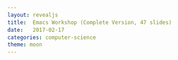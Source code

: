 ```yaml
---
layout: revealjs
title:  Emacs Workshop (Complete Version, 47 slides)
date:   2017-02-17
categories: computer-science
theme: moon
---
```



<style>
code { background: #3f3f3f; }
</style>

<section data-markdown>
<script type="text/template">

# Emacs Workshop

Colin Yang

Linux User Group @ UCLA

2017-02-21

</script>
</section>


<section data-markdown>
<script type="text/template">

## Emacs overview

 - learning curve

![editor learning curve](/res/editor-learning-curve.png)

</script>
</section>


<section data-markdown>
<script type="text/template">

## Platforms

 - For this workshop, use Emacs 25.1
 - Emacs on seasnet server, use `lnxsrv06`, `lnxsrv07`, `lnxsrv09`
   - add this line to your ~/.bash_profile

 `export PATH=/usr/local/cs/bin:$PATH`

 - Linux should just work
   - install Emacs 25 on Ubuntu

</script>
</section>


<section data-markdown>
<script type="text/template">

## Platforms

 - macOS
   - do not use system Emacs, which is only Emacs 22.1
   - `brew install emacs --with-cocoa`
   - Prefer to use GUI version
   - Meta key in iTerm2
     - Preference -> Profiles -> Keys:
       Left option key acts as `+Esc`

</script>
</section>


<section data-markdown>
<script type="text/template">

## Platforms

 - Windows
   - [Install on Windows](https://www.gnu.org/software/emacs/download.html#windows)
   - Windows bash issues
   - ssh into sesnet server: PuTTY xterm-256color
     - `export TERM=xterm-256color`

</script>
</section>


<section data-markdown>
<script type="text/template">

## Platforms

 - Terminal Emacs vs GUI Emacs
   - GUI Emacs is more capable
     - can display images, pdfs, etc
     - better font handling, more color
     - allows mouse, scrolling
   - some keybindings are not available in terminal Emacs
   - to run emacs without GUI (window system): `emacs -nw`

</script>
</section>


<section data-markdown>
<script type="text/template">

## Emacs Survival

</script>
</section>


<section data-markdown>
<script type="text/template">

### Terminology

<img src="/res/emacs-terminology.png" alt="emacs layout" height="85%" width="85%">

</script>
</section>


<section data-markdown>
<script type="text/template">

### How to read keybindings

 - Meta: usually alt
   - example: `M-g`, hold Meta key, and press `g`
 - Control
   - example: `C-c`, hold Control key, and press `c`
 - combination of these keys
   - `C-h k`: hold Control key, and press `h`, release, then press `k`
   - `C-M-a`: hold Control key, hold Meta key, and press `a`

</script>
</section>


<section data-markdown>
<script type="text/template">

### How to read keybindings

 - `TAB` or `<tab>`: tab key
 - `RET` or `<return>`: enter key
 - `SPC`: space bar
 - keybindings are shortcuts to emacs lisp functions

</script>
</section>


<section data-markdown>
<script type="text/template">

### *Panicking*

 - I just mishit some keys, what do I do?
 - `C-g`: cancel
 - `C-/` or `C-_` or `C-x u`: undo
 - `C-x C-s`: save file
 - `C-x C-c`: close emacs

</script>
</section>


<section data-markdown>
<script type="text/template">

### Getting Help

 - `C-h`: builtin help
   - `C-h C-h`: *HELP!* show a list of available helps
   - `C-h m`: help for current mode
   - `C-h k`: help for keybinding
   - `C-h f`: help for emacs lisp function
 - Google

</script>
</section>


<section data-markdown>
<script type="text/template">

### Basic Movements Within Buffer

 - character
   - `C-f`: Forward *character*
   - `C-b`: Backward *character*
 - word
   - `M-f`: Forward *word*
   - `M-b`: Backward *word*
 - buffer
   - `M->`: end of buffer
   - `M-<`: end of buffer

</script>
</section>


<section data-markdown>
<script type="text/template">

### More Basic Movements Within Buffer

 - line
   - `C-a`: beginning of *line*
   - `C-e`: end of *line*
   - `M-m`: goto first nonspace character on this *line*
   - `C-n`: Next *line*
   - `C-p`: Previous *line*
   - `M-g M-g`: Goto *line*
 - page
   - `C-v`: next *page*
   - `M-v`: previous *page*

</script>
</section>


<section data-markdown>
<script type="text/template">

### Additional Basic Movements Within Buffer

 - function
   - `C-M-a`: beginning of *function* definition
   - `C-M-e`: end of *function* definition
 - sexp (balanced group of parentheses / brackets / braces)
   - `C-M-n`: end of *sexp*
   - `C-M-p`: beginning of *sexp*
 - using prefix command
   - example: `C-u 3 C-n`, move 3 lines down

</script>
</section>


<section data-markdown>
<script type="text/template">

### Editing Within Buffer

 - terminology
   - copy → kill without delete
   - cut → kill
   - paste → yank
 - `C-SPC`: set region mark
   - then use movement keys to select a region
 - when mark is active (you have selected a region)
   - `C-w`: kill region (<span style="color: green">cut</span>)
   - `M-w`: kill region without delete (<span style="color: green">copy</span>)
 - `C-y`: yank (<span style="color: green">paste</span>)

</script>
</section>


<section data-markdown>
<script type="text/template">

### More Editing Within Buffer

 - `DEL`: delete *character* backward
 - `M-DEL`: kill (cut) *word* backward
 - `C-k`: kill (cut) *line*
 - `M-y`: yank (paste) previously-killed text,
   used immediately after `C-y`
 - `C-M-h`: mark function definition

</script>
</section>


<section data-markdown>
<script type="text/template">

### Window Management

 - `C-x 0`: *close* the active window
 - `C-x 1`: *close* all windows except the active window
 - `C-x 2`: *split* the active window vertically into two
 - `C-x 3`: *split* the active window vertically into two
 - `C-x o`: *change* the active window to another

</script>
</section>


<section data-markdown>
<script type="text/template">

### Movement Across Buffers

 - `C-x b`: switch buffer
 - `C-x C-b`: show buffer list

</script>
</section>


<section data-markdown>
<script type="text/template">

### Search & Replace

 - `C-s`: search forward
   - after search activated, use `C-s` to search for next candidate
 - `C-r`: search backward
   - after search activated, use `C-r` to search for next candidate
 - `C-M-s`: search forward for regexp
 - `C-M-r`: search backward for regexp
 - `M-%`: query replace

</script>
</section>


<section data-markdown>
<script type="text/template">

## Configure Your Emacs

</script>
</section>


<section data-markdown>
<script type="text/template">

### Configuration File

 - `~/.emacs`
   - add configurations to this file
   - Emacs will load this file on startup
 - configuration is written in Emacs Lisp, a Lisp dialet
   - S-Expression (*sexp*): balanced expression (parentheses)
   - comment starts with `;`
   - by convention, comments that goes from
     beginning of line starts with `;; `

</script>
</section>


<section data-markdown>
<script type="text/template">

### Color Theme

 - builtin themes
 - `M-x load-theme RET`
 - then hit `TAB` to see a list of available themes
 - enter the theme name
 - add your favorite theme to your config file
   - `(load-theme 'tango-dark t)`
   - replace `tango-dark` with your favorite theme name
 - will talk about installing 3rd party themes after we introduce
   package manager

</script>
</section>


<section data-markdown>
<script type="text/template">

### Some Sane Defaults

```lisp
;; disbale startup messages
(setq inhibit-startup-message t)
;; substitute y-or-n-p for yes-or-no-p
(defalias 'yes-or-no-p 'y-or-n-p)
;; do not blink cursor
(blink-cursor-mode -1)
;; use DEL to delete selected text
(delete-selection-mode 1)
;; highlight region when mark is active
(transient-mark-mode 1)
;; visualize matching parens
(show-paren-mode 1)
```

</script>
</section>


<section data-markdown>
<script type="text/template">

### Backup Files

 - if you don't want backup files to clutter your current directory,
   add the following to your config file
 - backup files will be saved under `~/.saves` directory
   with version numbers

```lisp
(setq backup-directory-alist '(("." . "~/.saves"))
      backup-by-copying t
      delete-old-versions t
      kept-new-versions 10
      kept-old-versions 2
      version-control t)
```

</script>
</section>


<section data-markdown>
<script type="text/template">

### Smooth Scrolling

```lisp
;; smooth scrolling
;; keyboard
(setq scroll-margin 1
      scroll-step 1
      scroll-conservatively 10000
      scroll-preserve-screen-position 1)
;; mouse
(setq mouse-wheel-scroll-amount '(1 ((shift) . 1))) ; one line at a time
;; (setq mouse-wheel-progressive-speed nil) ; don't accelerate scrolling
(setq mouse-wheel-follow-mouse t)       ; scroll window under mouse
;; do not show scroll bar
(scroll-bar-mode -1)
```

</script>
</section>


<section data-markdown>
<script type="text/template">

### Auto Revert Mode

 - revert buffer when the files changes

```lisp
;; auto revert
(global-auto-revert-mode)
```

</script>
</section>


<section data-markdown>
<script type="text/template">

### Space or TAB?

```lisp
;; do not indent with tabs
(setq-default indent-tabs-mode nil)
```

</script>
</section>


<section data-markdown>
<script type="text/template">

### Line Number

```lisp
(global-linum-mode 1)
```

</script>
</section>


<section data-markdown>
<script type="text/template">

### Ido Mode

 - interactively do things
   - useful for opening files and switching buffers

```lisp
;; enable interactively do things (ido)
(require 'ido)
(ido-mode 1)
(setq ido-enable-flex-matching t)
(ido-everywhere t)
```

</script>
</section>


<section data-markdown>
<script type="text/template">

### Create keybindings

http://ergoemacs.org/emacs/keyboard_shortcuts.html

</script>
</section>


<section data-markdown>
<script type="text/template">

### Builtin Customization Interface

 - `M-x customize`

</script>
</section>


<section data-markdown>
<script type="text/template">

### Programming Language Specific Customization

 - Lisp
 - C/C++
 - Python
 - web (HTML/CSS)
 - Javascript
 - Markdown

</script>
</section>


<section data-markdown>
<script type="text/template">

## Additional Text Editing Modes

</script>
</section>


<section data-markdown>
<script type="text/template">

### Dired: directory editor

 - special mode for file management
 - `C-x d` to launch dired
 - In dired
   - `RET`: open file or directory
   - `d`: mark file for deletion, then hit `x` to delete
   - `v`: view file
     - in that viewed file, use `q` to go back to dired
   - `q`: quit dired

</script>
</section>


<section data-markdown>
<script type="text/template">

### More Dired: directory editor

 - `C`: copy file
 - `R`: rename/move file
 - `g`: update dired buffer
 - marking and batch processing
   - `m`: mark file
   - `u`: unmark file
   - `U`: unmark all files
   - `% m`: mark file by regexp

</script>
</section>


<section data-markdown>
<script type="text/template">

### Tramp: Editing Remote Files

 - use the same keys as open file `C-x C-f`
 - enter the filename as `/ssh:name@lnxsrv.seas.ucla.edu:cs111/test.c`
 - edit as normal file
 - make tramp respect remote `$PATH` variable,
   add the following config

 ```lisp
 (with-eval-after-load 'tramp
   (add-to-list 'tramp-remote-path 'tramp-own-remote-path))
 ```

</script>
</section>


<section data-markdown>
<script type="text/template">

## Package Management

</script>
</section>


<section data-markdown>
<script type="text/template">

### package.el

 - builtin package manager since Emacs 24
 - put the following configuration at the
   <em style="color: crimson">BEGINNING</em> of your config file

```lisp
(setq package-enable-at-startup nil)
(setq package-archives
      '(("gnu" . "http://elpa.gnu.org/packages/")
        ("melpa" . "http://melpa.milkbox.net/packages/")
        ("melpa-stable" . "https://stable.melpa.org/packages/")))
(package-initialize)
```

</script>
</section>


<section data-markdown>
<script type="text/template">

### package.el

 - either of the following works
 - `M-x package-list-packages`
   - find the package you want to install (put the cursor on that line)
   - hit `i`, then `x`
   - wait for the package to be installed
 - `M-x package-install`
   - enter the name of the package, then hit `RET`
   - wait for the package to be installed

</script>
</section>


<section data-markdown>
<script type="text/template">

### Auto Completion

 - [company-mode](https://company-mode.github.io/)
   - company stands for COMPlete ANYthing
   - can complete multiple languages
     - pluggable back-ends and front-ends
   - install with package manager

</script>
</section>


<section data-markdown>
<script type="text/template">

### Auto Completion: company mode

 - configure company-mode: add the following config
 ```lisp
 (add-hook 'after-init-hook 'global-company-mode)
 ```
 - completion will start after you type 3 characters
   - after the completion popup appears
   - `M-p`: previous candidate
   - `M-n`: next candidate
   - `<return>`: complete with current candidate
   - `<tab>`: complete common parts

</script>
</section>


<section data-markdown>
<script type="text/template">

### [Neotree](https://github.com/jaypei/emacs-neotree)

 - directory tree like NerdTree for Vim
 - install from melpa with package manager
 - add the following config
 ```lisp
 (global-set-key (kbd "<f8>") 'neotree-toggle)
 ```

 - use `<f8>` to open/close neotree

</script>
</section>


<section data-markdown>
<script type="text/template">

### Color Themes

 - [solarized](https://github.com/bbatsov/solarized-emacs)
 - [zenburn](https://github.com/bbatsov/zenburn-emacs)
 - read instructions on their README

</script>
</section>


<section data-markdown>
<script type="text/template">

## Stuff That We Did Not Talk About

 - [spacemacs](http://spacemacs.org/): better configured emacs
 - [helm](https://github.com/emacs-helm/helm):
   incremental completion & selection narrowing
 - [flycheck](http://www.flycheck.org/en/latest/): on-the-fly syntax checking
 - [magit](https://magit.vc/): A Git Porcelain inside Emacs
 - [pdf-tools](https://github.com/politza/pdf-tools): view/edit pdf
 - [org-mode](http://orgmode.org/): keeping notes, TODO list, ...
 - [AUCTeX](https://www.gnu.org/software/auctex/): edit/preview LaTeX
 - Emacs Lisp
 - **AND A LOT MORE!**

</script>
</section>


<section data-markdown>
<script type="text/template">

## References & Resources

 - builtin help
 - http://ergoemacs.org/emacs/emacs.html
 - http://www.jesshamrick.com/2012/09/10/absolute-beginners-guide-to-emacs/
 - http://www.jesshamrick.com/2012/09/18/emacs-as-a-python-ide/

</script>
</section>


<section data-markdown>
<script type="text/template">

## Questions?

</script>
</section>
